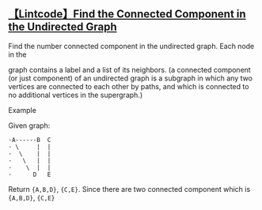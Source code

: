 ## [【Lintcode】Find the Connected Component in the Undirected Graph](http://www.lintcode.com/en/problem/find-the-connected-component-in-the-undirected-graph/)

Find the number connected component in the undirected graph. Each node in the

graph contains a label and a list of its neighbors. (a connected component (or just component) of an undirected graph is a subgraph in which any two vertices are connected to each other by paths, and which is connected to no additional vertices in the supergraph.)

Example

Given graph:

```
·A------B  C
· \     |  |
·  \    |  |
·   \   |  |
·    \  |  |
·      D   E
```

Return `{A,B,D}`, `{C,E}`. Since there are two connected component which is `{A,B,D}`, `{C,E}`

